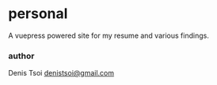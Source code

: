 # personal

A vuepress powered site for my resume and various findings.

### author 
Denis Tsoi <denistsoi@gmail.com>